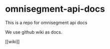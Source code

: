 # omnisegment-api-docs

This is a repo for omnisegment api docs

We use github wiki as docs.

[[wiki]]
